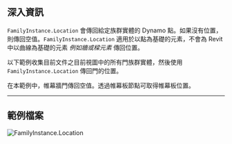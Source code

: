 ## 深入資訊
`FamilyInstance.Location` 會傳回給定族群實體的 Dynamo 點。如果沒有位置，則傳回空值。`FamilyInstance.Location` 適用於以點為基礎的元素，不會為 Revit 中以曲線為基礎的元素 _例如牆或樑元素_ 傳回位置。

以下範例收集目前文件之目前視圖中的所有門族群實體，然後使用 `FamilyInstance.Location` 傳回門的位置。

在本範例中，帷幕牆門傳回空值。透過帷幕板節點可取得帷幕板位置。
___
## 範例檔案

![FamilyInstance.Location](./Revit.Elements.FamilyInstance.Location_img.jpg)
